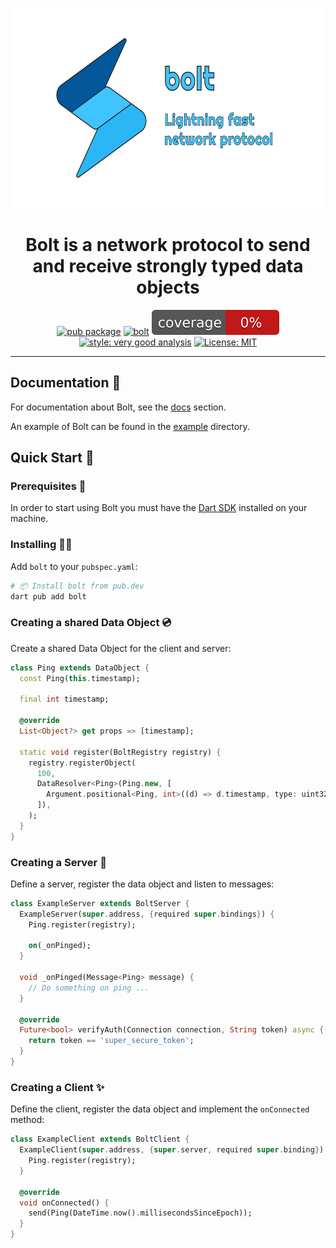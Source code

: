 <p align="center">
<img src="https://raw.githubusercontent.com/wolfenrain/bolt/main/assets/bolt_full.png" height="320" alt="bolt logo" />
</p>

<h1 align="center">Bolt is a network protocol to send and receive strongly typed data objects</h1>

<p align="center">
<a href="https://github.com/wolfenrain/bolt/tree/main/packages/bolt"><img src="https://img.shields.io/pub/v/bolt.svg" alt="pub package"></a>
<a href="https://github.com/wolfenrain/bolt/actions"><img src="https://github.com/wolfenrain/bolt/actions/workflows/main.yaml/badge.svg" alt="bolt"></a>
<a href="https://github.com/wolfenrain/bolt/actions"><img src="https://raw.githubusercontent.com/wolfenrain/bolt/main/coverage_badge.svg" alt="coverage"></a>
<a href="https://pub.dev/packages/very_good_analysis"><img src="https://img.shields.io/badge/style-very_good_analysis-B22C89.svg" alt="style: very good analysis"></a>
<a href="https://opensource.org/licenses/MIT"><img src="https://img.shields.io/badge/license-MIT-purple.svg" alt="License: MIT"></a>
</p>

---

## Documentation 📝

For documentation about Bolt, see the [docs](https://github.com/wolfenrain/bolt/tree/main/docs) section.

An example of Bolt can be found in the [example](https://github.com/wolfenrain/bolt/tree/main/example) directory.

## Quick Start 🚀

### Prerequisites 📝

In order to start using Bolt you must have the [Dart SDK][dart_install_link] installed on your machine.

### Installing 🧑‍💻

Add `bolt` to your `pubspec.yaml`:

```sh
# 📦 Install bolt from pub.dev
dart pub add bolt
```

### Creating a shared Data Object 💿

Create a shared Data Object for the client and server:

```dart
class Ping extends DataObject {
  const Ping(this.timestamp);

  final int timestamp;

  @override
  List<Object?> get props => [timestamp];

  static void register(BoltRegistry registry) {
    registry.registerObject(
      100,
      DataResolver<Ping>(Ping.new, [
        Argument.positional<Ping, int>((d) => d.timestamp, type: uint32),
      ]),
    );
  }
}
```

### Creating a Server 🏁

Define a server, register the data object and listen to messages:

```dart
class ExampleServer extends BoltServer {
  ExampleServer(super.address, {required super.bindings}) {
    Ping.register(registry);

    on(_onPinged);
  }

  void _onPinged(Message<Ping> message) {
    // Do something on ping ...
  }

  @override
  Future<bool> verifyAuth(Connection connection, String token) async {
    return token == 'super_secure_token';
  }
}
```

### Creating a Client ✨

Define the client, register the data object and implement the `onConnected` method:

```dart
class ExampleClient extends BoltClient {
  ExampleClient(super.address, {super.server, required super.binding}) {
    Ping.register(registry);
  }

  @override
  void onConnected() {
    send(Ping(DateTime.now().millisecondsSinceEpoch));
  }
}
```

[dart_install_link]: https://dart.dev/get-dart
[license_badge]: https://img.shields.io/badge/license-MIT-blue.svg
[license_link]: https://opensource.org/licenses/MIT
[very_good_analysis_badge]: https://img.shields.io/badge/style-very_good_analysis-B22C89.svg
[very_good_analysis_link]: https://pub.dev/packages/very_good_analysis
